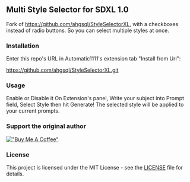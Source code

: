 ## Multi Style Selector for SDXL 1.0
Fork of https://github.com/ahgsql/StyleSelectorXL, with a checkboxes instead of radio buttons. So you can select multiple styles at once.

### Installation

Enter this repo's URL in Automatic1111's extension tab "Install from Url":

https://github.com/ahgsql/StyleSelectorXL.git

### Usage

Enable or Disable it On Extension's panel, Write your subject into Prompt field,
Select Style then hit Generate!
The selected style will be applied to your current prompts.

### Support the original author
[!["Buy Me A Coffee"](https://www.buymeacoffee.com/assets/img/custom_images/orange_img.png)](https://www.buymeacoffee.com/ahgsql)

### License

This project is licensed under the MIT License - see the [LICENSE](LICENSE) file for details.
